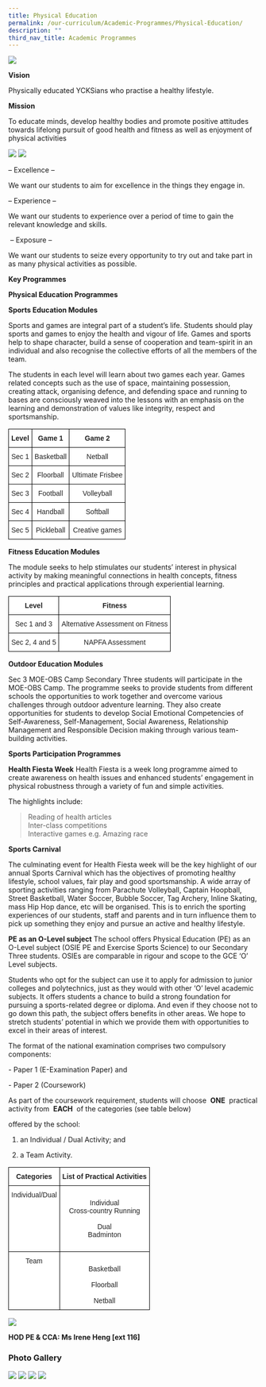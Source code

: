 ```yaml
---
title: Physical Education
permalink: /our-curriculum/Academic-Programmes/Physical-Education/
description: ""
third_nav_title: Academic Programmes
---
```

![](/images/Our%20Curriculum/Academic%20Programmes/Physical%20Education/P1.jpg)

**Vision**  

Physically educated YCKSians who practise a healthy lifestyle. 

  

**Mission**

To educate minds, develop healthy bodies and promote positive attitudes towards lifelong pursuit of good health and fitness as well as enjoyment of physical activities

![](/images/Our%20Curriculum/Academic%20Programmes/Physical%20Education/P2.gif)
![](/images/Our%20Curriculum/Academic%20Programmes/Physical%20Education/P3.gif)

– Excellence – 

We want our students to aim for excellence in the things they engage in. 

  

– Experience – 

We want our students to experience over a period of time to gain the relevant knowledge and skills.

  

 – Exposure – 

We want our students to seize every opportunity to try out and take part in as many physical activities as possible. 

  

**Key Programmes** 

  



**Physical Education Programmes**



**Sports Education Modules** 

Sports and games are integral part of a student’s life. Students should play sports and games to enjoy the health and vigour of life. Games and sports help to shape character, build a sense of cooperation and team-spirit in an individual and also recognise the collective efforts of all the members of the team.   

  

The students in each level will learn about two games each year. Games related concepts such as the use of space, maintaining possession, creating attack, organising defence, and defending space and running to bases are consciously weaved into the lessons with an emphasis on the learning and demonstration of values like integrity, respect and sportsmanship.

<style type="text/css">
.tg  {border-collapse:collapse;border-spacing:0;}
.tg td{border-color:black;border-style:solid;border-width:1px;font-family:Arial, sans-serif;font-size:14px;
  overflow:hidden;padding:10px 5px;word-break:normal;}
.tg th{border-color:black;border-style:solid;border-width:1px;font-family:Arial, sans-serif;font-size:14px;
  font-weight:normal;overflow:hidden;padding:10px 5px;word-break:normal;}
.tg .tg-4ufn{background-color:#FFF;color:#222;font-weight:bold;text-align:center;vertical-align:top}
.tg .tg-lygy{background-color:#FFF;color:#222;text-align:center;vertical-align:top}
</style>
<table class="tg">
<thead>
  <tr>
    <th class="tg-4ufn"><span style="font-weight:bolder">Level</span></th>
    <th class="tg-4ufn"><span style="font-weight:bolder">Game 1</span></th>
    <th class="tg-4ufn"><span style="font-weight:bolder">Game 2</span></th>
  </tr>
</thead>
<tbody>
  <tr>
    <td class="tg-lygy">Sec 1</td>
    <td class="tg-lygy">Basketball</td>
    <td class="tg-lygy">Netball</td>
  </tr>
  <tr>
    <td class="tg-lygy">Sec 2</td>
    <td class="tg-lygy">Floorball</td>
    <td class="tg-lygy">Ultimate Frisbee</td>
  </tr>
  <tr>
    <td class="tg-lygy">Sec 3</td>
    <td class="tg-lygy">Football</td>
    <td class="tg-lygy">Volleyball</td>
  </tr>
  <tr>
    <td class="tg-lygy">Sec 4</td>
    <td class="tg-lygy">Handball</td>
    <td class="tg-lygy">Softball</td>
  </tr>
  <tr>
    <td class="tg-lygy">Sec 5</td>
    <td class="tg-lygy">Pickleball</td>
    <td class="tg-lygy">Creative games</td>
  </tr>
</tbody>
</table>

**Fitness Education Modules** 

The module seeks to help stimulates our students’ interest in physical activity by making meaningful connections in health concepts, fitness principles and practical applications through experiential learning.

<style type="text/css">
.tg  {border-collapse:collapse;border-spacing:0;}
.tg td{border-color:black;border-style:solid;border-width:1px;font-family:Arial, sans-serif;font-size:14px;
  overflow:hidden;padding:10px 5px;word-break:normal;}
.tg th{border-color:black;border-style:solid;border-width:1px;font-family:Arial, sans-serif;font-size:14px;
  font-weight:normal;overflow:hidden;padding:10px 5px;word-break:normal;}
.tg .tg-4ufn{background-color:#FFF;color:#222;font-weight:bold;text-align:center;vertical-align:top}
.tg .tg-lygy{background-color:#FFF;color:#222;text-align:center;vertical-align:top}
</style>
<table class="tg">
<thead>
  <tr>
    <th class="tg-4ufn"><span style="font-weight:bolder">Level</span></th>
    <th class="tg-4ufn"><span style="font-weight:bolder">Fitness</span></th>
  </tr>
</thead>
<tbody>
  <tr>
    <td class="tg-lygy">Sec 1 and 3</td>
    <td class="tg-lygy">Alternative Assessment on Fitness</td>
  </tr>
  <tr>
    <td class="tg-lygy">Sec 2, 4 and 5</td>
    <td class="tg-lygy">NAPFA Assessment</td>
  </tr>
</tbody>
</table>

**Outdoor Education Modules** 

Sec 3 MOE-OBS Camp Secondary Three students will participate in the MOE-OBS Camp. The programme seeks to provide students from different schools the opportunities to work together and overcome various challenges through outdoor adventure learning. They also create opportunities for students to develop Social Emotional Competencies of Self-Awareness, Self-Management, Social Awareness, Relationship Management and Responsible Decision making through various team-building activities.

**Sports Participation Programmes** 

  

**Health Fiesta Week** Health Fiesta is a week long programme aimed to create awareness on health issues and enhanced students’ engagement in physical robustness through a variety of fun and simple activities. 

The highlights include: 

>Reading of health articles  
> Inter-class competitions   
> Interactive games e.g. Amazing race 

  

**Sports Carnival** 

The culminating event for Health Fiesta week will be the key highlight of our annual Sports Carnival which has the objectives of promoting healthy lifestyle, school values, fair play and good sportsmanship. A wide array of sporting activities ranging from Parachute Volleyball, Captain Hoopball, Street Basketball, Water Soccer, Bubble Soccer, Tag Archery, Inline Skating, mass Hip Hop dance, etc will be organised. This is to enrich the sporting experiences of our students, staff and parents and in turn influence them to pick up something they enjoy and pursue an active and healthy lifestyle.

  

**PE as an O-Level subject** The school offers Physical Education (PE) as an O-Level subject (OSIE PE and Exercise Sports Science) to our Secondary Three students. OSIEs are comparable in rigour and scope to the GCE ‘O’ Level subjects. 

  

Students who opt for the subject can use it to apply for admission to junior colleges and polytechnics, just as they would with other ‘O’ level academic subjects. It offers students a chance to build a strong foundation for pursuing a sports-related degree or diploma. And even if they choose not to go down this path, the subject offers benefits in other areas. We hope to stretch students’ potential in which we provide them with opportunities to excel in their areas of interest. 

  

The format of the national examination comprises two compulsory components: 

\- Paper 1 (E-Examination Paper) and

\- Paper 2 (Coursework) 

  

As part of the coursework requirement, students will choose  **ONE**  practical activity from  **EACH**  of the categories (see table below) 

offered by the school:

1) an Individual / Dual Activity; and 

2) a Team Activity.

<style type="text/css">
.tg  {border-collapse:collapse;border-spacing:0;}
.tg td{border-color:black;border-style:solid;border-width:1px;font-family:Arial, sans-serif;font-size:14px;
  overflow:hidden;padding:10px 5px;word-break:normal;}
.tg th{border-color:black;border-style:solid;border-width:1px;font-family:Arial, sans-serif;font-size:14px;
  font-weight:normal;overflow:hidden;padding:10px 5px;word-break:normal;}
.tg .tg-4ufn{background-color:#FFF;color:#222;font-weight:bold;text-align:center;vertical-align:top}
.tg .tg-lygy{background-color:#FFF;color:#222;text-align:center;vertical-align:top}
</style>
<table class="tg">
<thead>
  <tr>
    <th class="tg-4ufn"><span style="font-weight:bolder">Categories</span></th>
    <th class="tg-4ufn"><span style="font-weight:bolder">List of Practical Activities</span></th>
  </tr>
</thead>
<tbody>
  <tr>
    <td class="tg-lygy">Individual/Dual</td>
    <td class="tg-lygy"><br>Individual<br>Cross-country Running<br><br>Dual<br>Badminton<br><br></td>
  </tr>
  <tr>
    <td class="tg-lygy">Team</td>
    <td class="tg-lygy"><br>Basketball<br><br>Floorball<br><br>Netball</td>
  </tr>
</tbody>
</table>

![](/images/Our%20Curriculum/Academic%20Programmes/Physical%20Education/P4.gif)

**HOD PE & CCA: Ms Irene Heng \[ext 116\]**

### **Photo Gallery**

![](/images/Our%20Curriculum/Academic%20Programmes/Physical%20Education/P5.png)
![](/images/Our%20Curriculum/Academic%20Programmes/Physical%20Education/P6.png)
![](/images/Our%20Curriculum/Academic%20Programmes/Physical%20Education/P7.png)
![](/images/Our%20Curriculum/Academic%20Programmes/Physical%20Education/P8.png)